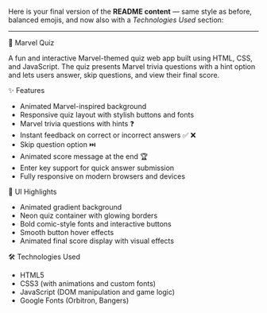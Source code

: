 Here is your final version of the **README content** — same style as before, balanced emojis, and now also with a *Technologies Used* section:

---

🦸 Marvel Quiz

A fun and interactive Marvel-themed quiz web app built using HTML, CSS, and JavaScript.
The quiz presents Marvel trivia questions with a hint option and lets users answer, skip questions, and view their final score.

✨ Features

* Animated Marvel-inspired background
* Responsive quiz layout with stylish buttons and fonts
* Marvel trivia questions with hints ❓
* Instant feedback on correct or incorrect answers ✅ ❌
* Skip question option ⏭️
* Animated score message at the end 🏆
* Enter key support for quick answer submission
* Fully responsive on modern browsers and devices

🎨 UI Highlights

* Animated gradient background
* Neon quiz container with glowing borders
* Bold comic-style fonts and interactive buttons
* Smooth button hover effects
* Animated final score display with visual effects

🛠️ Technologies Used

* HTML5
* CSS3 (with animations and custom fonts)
* JavaScript (DOM manipulation and game logic)
* Google Fonts (Orbitron, Bangers)

